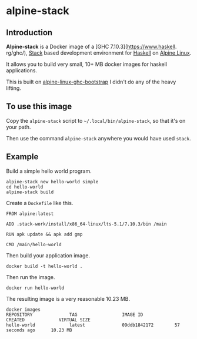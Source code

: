 # alpine-stack


## Introduction

**Alpine-stack** is a Docker image of a [GHC 7.10.3](https://www.haskell. rg/ghc/), [Stack](http://docs.haskellstack.org/en/stable/README.html) based development environment for [Haskell](https://www.haskell.org/) on [Alpine Linux](http://alpinelinux.org/).

It allows you to build very small, 10+ MB docker images for haskell applications.

This is built on [alpine-linux-ghc-bootstrap](https://github.com/mitchty/alpine-linux-ghc-bootstrap) I didn't do any of the heavy lifting.

## To use this image

Copy the `alpine-stack` script to `~/.local/bin/alpine-stack`, so that it's on your path.

Then use the command `alpine-stack` anywhere you would have used `stack`.

## Example

Build a simple hello world program.

```
alpine-stack new hello-world simple
cd hello-world
alpine-stack build
```

Create a `Dockefile` like this.

```
FROM alpine:latest

ADD .stack-work/install/x86_64-linux/lts-5.1/7.10.3/bin /main

RUN apk update && apk add gmp

CMD /main/hello-world
```

Then build your application image.

```
docker build -t hello-world .
```

Then run the image.

```
docker run hello-world
```

The resulting image is a very reasonable 10.23 MB.

```
docker images
REPOSITORY              TAG                 IMAGE ID            CREATED             VIRTUAL SIZE
hello-world             latest              09ddb1842172        57 seconds ago      10.23 MB
```
